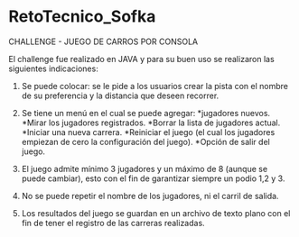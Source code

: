 # RetoTecnico_Sofka

CHALLENGE - JUEGO DE CARROS POR CONSOLA 

El challenge fue realizado en JAVA y para su buen uso se realizaron las siguientes indicaciones:

1) Se puede colocar: se le pide a los usuarios crear la pista con el nombre de su preferencia y la distancia que deseen recorrer.

2) Se tiene un menú en el cual se puede agregar:
   *jugadores nuevos.
   *Mirar los jugadores registrados.
   *Borrar la lista de jugadores actual.
   *Iniciar una nueva carrera.
   *Reiniciar el juego (el cual los jugadores empiezan de cero la configuración del juego).
   *Opción de salir del juego.
   
3) El juego admite mínimo 3 jugadores y un máximo de 8 (aunque se puede cambiar), esto con el fin de garantizar siempre un podio 1,2 y 3.

4) No se puede repetir el nombre de los jugadores, ni el carril de salida. 

5) Los resultados del juego se guardan en un archivo de texto plano con el fin de tener el registro de las carreras realizadas.
